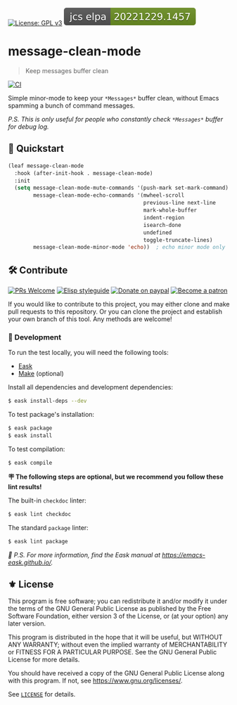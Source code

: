 [![License: GPL v3](https://img.shields.io/badge/License-GPL%20v3-blue.svg)](https://www.gnu.org/licenses/gpl-3.0)
[![JCS-ELPA](https://raw.githubusercontent.com/jcs-emacs/badges/master/elpa/v/message-clean-mode.svg)](https://jcs-emacs.github.io/jcs-elpa/#/message-clean-mode)

# message-clean-mode
> Keep messages buffer clean

[![CI](https://github.com/jcs-elpa/message-clean-mode/actions/workflows/test.yml/badge.svg)](https://github.com/jcs-elpa/message-clean-mode/actions/workflows/test.yml)

Simple minor-mode to keep your `*Messages*` buffer clean, without Emacs spamming
a bunch of command messages.

*P.S. This is only useful for people who constantly check `*Messages*` buffer
for debug log.*

## 💾 Quickstart

```el
(leaf message-clean-mode
  :hook (after-init-hook . message-clean-mode)
  :init
  (setq message-clean-mode-mute-commands '(push-mark set-mark-command)
        message-clean-mode-echo-commands '(mwheel-scroll
                                           previous-line next-line
                                           mark-whole-buffer
                                           indent-region
                                           isearch-done
                                           undefined
                                           toggle-truncate-lines)
        message-clean-mode-minor-mode 'echo))  ; echo minor mode only
```

## 🛠️ Contribute

[![PRs Welcome](https://img.shields.io/badge/PRs-welcome-brightgreen.svg)](http://makeapullrequest.com)
[![Elisp styleguide](https://img.shields.io/badge/elisp-style%20guide-purple)](https://github.com/bbatsov/emacs-lisp-style-guide)
[![Donate on paypal](https://img.shields.io/badge/paypal-donate-1?logo=paypal&color=blue)](https://www.paypal.me/jcs090218)
[![Become a patron](https://img.shields.io/badge/patreon-become%20a%20patron-orange.svg?logo=patreon)](https://www.patreon.com/jcs090218)

If you would like to contribute to this project, you may either
clone and make pull requests to this repository. Or you can
clone the project and establish your own branch of this tool.
Any methods are welcome!

### 🔬 Development

To run the test locally, you will need the following tools:

- [Eask](https://emacs-eask.github.io/)
- [Make](https://www.gnu.org/software/make/) (optional)

Install all dependencies and development dependencies:

```sh
$ eask install-deps --dev
```

To test package's installation:

```sh
$ eask package
$ eask install
```

To test compilation:

```sh
$ eask compile
```

**🪧 The following steps are optional, but we recommend you follow these lint results!**

The built-in `checkdoc` linter:

```sh
$ eask lint checkdoc
```

The standard `package` linter:

```sh
$ eask lint package
```

*📝 P.S. For more information, find the Eask manual at https://emacs-eask.github.io/.*

## ⚜️ License

This program is free software; you can redistribute it and/or modify
it under the terms of the GNU General Public License as published by
the Free Software Foundation, either version 3 of the License, or
(at your option) any later version.

This program is distributed in the hope that it will be useful,
but WITHOUT ANY WARRANTY; without even the implied warranty of
MERCHANTABILITY or FITNESS FOR A PARTICULAR PURPOSE.  See the
GNU General Public License for more details.

You should have received a copy of the GNU General Public License
along with this program.  If not, see <https://www.gnu.org/licenses/>.

See [`LICENSE`](./LICENSE.txt) for details.
